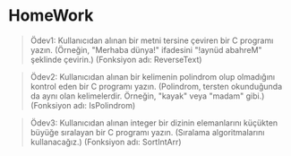 # HomeWork

> Ödev1: Kullanıcıdan alınan bir metni tersine çeviren bir C programı yazın. (Örneğin, "Merhaba dünya!" ifadesini "!aynüd abahreM" şeklinde çevirin.) (Fonksiyon adı: ReverseText)
 

> Ödev2: Kullanıcıdan alınan bir kelimenin polindrom olup olmadığını kontrol eden bir C programı yazın. (Polindrom, tersten okunduğunda da aynı olan kelimelerdir. Örneğin, "kayak" veya "madam" gibi.) (Fonksiyon adı: IsPolindrom)
 

> Ödev3: Kullanıcıdan alınan integer bir dizinin elemanlarını küçükten büyüğe sıralayan bir C programı yazın. (Sıralama algoritmalarını kullanacağız.) (Fonksiyon adı: SortIntArr)

